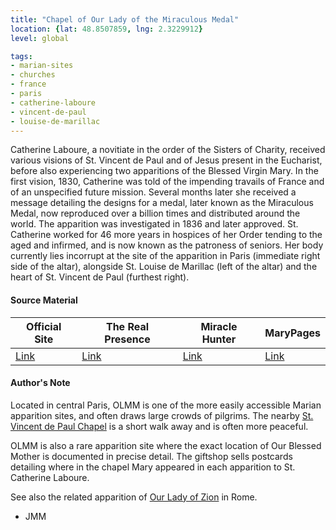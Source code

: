 ```yaml
---
title: "Chapel of Our Lady of the Miraculous Medal"
location: {lat: 48.8507859, lng: 2.3229912}
level: global

tags:
- marian-sites
- churches
- france
- paris
- catherine-laboure
- vincent-de-paul
- louise-de-marillac
---
```


Catherine Laboure, a novitiate in the order of the Sisters of Charity, received various visions of St. Vincent de Paul and of Jesus present in the Eucharist, before also experiencing two apparitions of the Blessed Virgin Mary.  In the first vision, 1830, Catherine was told of the impending travails of France and of an unspecified future mission.  Several months later she received a message detailing the designs for a medal, later known as the Miraculous Medal, now reproduced over a billion times and distributed around the world.  The apparition was investigated in 1836 and later approved.  St. Catherine worked for 46 more years in hospices of her Order tending to the aged and infirmed, and is now known as the patroness of seniors.  Her body currently lies incorrupt at the site of the apparition in Paris (immediate right side of the altar), alongside St. Louise de Marillac (left of the altar) and the heart of St. Vincent de Paul (furthest right).

#### Source Material

| Official Site | The Real Presence | Miracle Hunter | MaryPages |
| --- | --- | --- | --- |
| [Link](https://www.chapellenotredamedelamedaillemiraculeuse.com/) | [Link](http://www.therealpresence.org/eucharst/misc/BVM/06_PARIGI_60x96.pdf) | [Link](https://www.miraclehunter.com/marian_apparitions/approved_apparitions/ruedubac/index.html) | [Link](https://www.marypages.com/paris-(france)-en.html) |

#### Author's Note

Located in central Paris, OLMM is one of the more easily accessible Marian apparition sites, and often draws large crowds of pilgrims.  The nearby [St. Vincent de Paul Chapel](fr-st-vincent-de-paul-chapel) is a short walk away and is often more peaceful.

OLMM is also a rare apparition site where the exact location of Our Blessed Mother is documented in precise detail.  The giftshop sells postcards detailing where in the chapel Mary appeared in each apparition to St. Catherine Laboure.

See also the related apparition of [Our Lady of Zion](/places/it-sant-andrea-delle-fratte) in Rome.

- JMM
